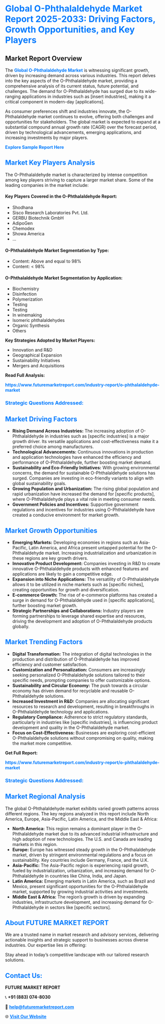 <h1 style="color: #007BFF;">Global O-Phthalaldehyde Market Report 2025-2033: Driving Factors, Growth Opportunities, and Key Players</h1>

<section id="overview">
<h2>Market Report Overview</h2>
<p>The <a href="https://www.futuremarketreport.com/industry-report/o-phthalaldehyde-market" style="color: #007BFF; text-decoration: none;"><strong>Global O-Phthalaldehyde Market</strong></a> is witnessing significant growth, driven by increasing demand across various industries. This report delves into the key aspects of the O-Phthalaldehyde market, providing a comprehensive analysis of its current status, future potential, and challenges. The demand for O-Phthalaldehyde has surged due to its wide-ranging applications in industries such as [insert industries], making it a critical component in modern-day [applications].</p>
<p>As consumer preferences shift and industries innovate, the O-Phthalaldehyde market continues to evolve, offering both challenges and opportunities for stakeholders. The global market is expected to expand at a substantial compound annual growth rate (CAGR) over the forecast period, driven by technological advancements, emerging applications, and increasing investments by major players.</p>
</section>

<section id="overview">
<p><a href="https://www.futuremarketreport.com/request-sample/reportId=97841" style="color: #007BFF; text-decoration: none;"><strong>Explore Sample Report Here</strong></a></p>
</section>

<section id="key-players">
<h2 style="color: #007BFF;">Market Key Players Analysis</h2>
<p>The O-Phthalaldehyde market is characterized by intense competition among key players striving to capture a larger market share. Some of the leading companies in the market include:</p>
<h4>Key Players Covered in the O-Phthalaldehyde Report:</h4>
<ul><li>Shodhana</li><li>Sisco Research Laboratories Pvt. Ltd.</li><li>GERBU Biotechnik GmbH</li><li>AdipoGen</li><li>Chemodex</li><li>Showa America</li><li>...</li></ul>
<h4>O-Phthalaldehyde Market Segmentation by Type:</h4>
<ul><li>Content: Above and equal to 98%</li><li>Content: &lt; 98%</li></ul>

<h4>O-Phthalaldehyde Market Segmentation by Application:</h4>
<ul><li>Biochemistry</li><li>Disinfection</li><li>Polymerization</li><li>Testing</li><li>Testing</li><li>In winemaking</li><li>Isomeric phthalaldehydes</li><li>Organic Synthesis</li><li>Others</li></ul>
<p><strong>Key Strategies Adopted by Market Players:</strong></p>
<ul>
<li>Innovation and R&D</li>
<li>Geographical Expansion</li>
<li>Sustainability Initiatives</li>
<li>Mergers and Acquisitions</li>
</ul>
</section>

<section>
<p><strong>Read Full Analysis: </strong></p><a href="https://www.futuremarketreport.com/industry-report/o-phthalaldehyde-market" style="color: #007BFF; text-decoration: none;"><strong>https://www.futuremarketreport.com/industry-report/o-phthalaldehyde-market</strong></a>
<h3 style="color: #007BFF;">Strategic Questions Addressed:</h3>
</section>

<section id="driving-factors">
<h2 style="color: #007BFF;">Market Driving Factors</h2>
<ul>
<li><strong>Rising Demand Across Industries:</strong> The increasing adoption of O-Phthalaldehyde in industries such as [specific industries] is a major growth driver. Its versatile applications and cost-effectiveness make it a preferred choice among manufacturers.</li>
<li><strong>Technological Advancements:</strong> Continuous innovations in production and application technologies have enhanced the efficiency and performance of O-Phthalaldehyde, further boosting market demand.</li>
<li><strong>Sustainability and Eco-Friendly Initiatives:</strong> With growing environmental concerns, the demand for sustainable O-Phthalaldehyde solutions has surged. Companies are investing in eco-friendly variants to align with global sustainability goals.</li>
<li><strong>Growing Population and Urbanization:</strong> The rising global population and rapid urbanization have increased the demand for [specific products], where O-Phthalaldehyde plays a vital role in meeting consumer needs.</li>
<li><strong>Government Policies and Incentives:</strong> Supportive government regulations and incentives for industries using O-Phthalaldehyde have created a conducive environment for market growth.</li>
</ul>
</section>

<section id="growth-opportunities">
<h2 style="color: #007BFF;">Market Growth Opportunities</h2>
<ul>
<li><strong>Emerging Markets:</strong> Developing economies in regions such as Asia-Pacific, Latin America, and Africa present untapped potential for the O-Phthalaldehyde market. Increasing industrialization and urbanization in these regions are key growth drivers.</li>
<li><strong>Innovative Product Development:</strong> Companies investing in R&D to create innovative O-Phthalaldehyde products with enhanced features and applications are likely to gain a competitive edge.</li>
<li><strong>Expansion into Niche Applications:</strong> The versatility of O-Phthalaldehyde allows it to be utilized in niche markets such as [specific niches], creating opportunities for growth and diversification.</li>
<li><strong>E-commerce Growth:</strong> The rise of e-commerce platforms has created a surge in demand for O-Phthalaldehyde used in [specific applications], further boosting market growth.</li>
<li><strong>Strategic Partnerships and Collaborations:</strong> Industry players are forming partnerships to leverage shared expertise and resources, driving the development and adoption of O-Phthalaldehyde products globally.</li>
</ul>
</section>

<section id="trending-factors">
<h2 style="color: #007BFF;">Market Trending Factors</h2>
<ul>
<li><strong>Digital Transformation:</strong> The integration of digital technologies in the production and distribution of O-Phthalaldehyde has improved efficiency and customer satisfaction.</li>
<li><strong>Customization and Personalization:</strong> Consumers are increasingly seeking personalized O-Phthalaldehyde solutions tailored to their specific needs, prompting companies to offer customizable options.</li>
<li><strong>Sustainability and Circular Economy:</strong> The push towards a circular economy has driven demand for recyclable and reusable O-Phthalaldehyde solutions.</li>
<li><strong>Increased Investment in R&D:</strong> Companies are allocating significant resources to research and development, resulting in breakthroughs in O-Phthalaldehyde technology and applications.</li>
<li><strong>Regulatory Compliance:</strong> Adherence to strict regulatory standards, particularly in industries like [specific industries], is influencing product development and quality in the O-Phthalaldehyde market.</li>
<li><strong>Focus on Cost-Effectiveness:</strong> Businesses are exploring cost-efficient O-Phthalaldehyde solutions without compromising on quality, making the market more competitive.</li>
</ul>
</section>

<section>
<p><strong>Get Full Report: </strong></p><a href="https://www.futuremarketreport.com/industry-report/o-phthalaldehyde-market" style="color: #007BFF; text-decoration: none;"><strong>https://www.futuremarketreport.com/industry-report/o-phthalaldehyde-market</strong></a>
<h3 style="color: #007BFF;">Strategic Questions Addressed:</h3>
</section>


<section id="regional-analysis">
<h2 style="color: #007BFF;">Market Regional Analysis</h2>
<p>The global O-Phthalaldehyde market exhibits varied growth patterns across different regions. The key regions analyzed in this report include North America, Europe, Asia-Pacific, Latin America, and the Middle East & Africa:</p>
<ul>
<li><strong>North America:</strong> This region remains a dominant player in the O-Phthalaldehyde market due to its advanced industrial infrastructure and high adoption of new technologies. The U.S. and Canada are leading markets in this region.</li>
<li><strong>Europe:</strong> Europe has witnessed steady growth in the O-Phthalaldehyde market, driven by stringent environmental regulations and a focus on sustainability. Key countries include Germany, France, and the U.K.</li>
<li><strong>Asia-Pacific:</strong> The Asia-Pacific region is experiencing rapid growth, fueled by industrialization, urbanization, and increasing demand for O-Phthalaldehyde in countries like China, India, and Japan.</li>
<li><strong>Latin America:</strong> Emerging markets in Latin America, such as Brazil and Mexico, present significant opportunities for the O-Phthalaldehyde market, supported by growing industrial activities and investments.</li>
<li><strong>Middle East & Africa:</strong> The region’s growth is driven by expanding industries, infrastructure development, and increasing demand for O-Phthalaldehyde in sectors like [specific sectors].</li>
</ul>
</section>

<footer>
<h2 style="color: #007BFF;">About FUTURE MARKET REPORT</h2>
<p>We are a trusted name in market research and advisory services, delivering actionable insights and strategic support to businesses across diverse industries. Our expertise lies in offering:</p>

<p>Stay ahead in today’s competitive landscape with our tailored research solutions.</p>

<h2 style="color: #007BFF;">Contact Us:</h2>
<p><strong>FUTURE MARKET REPORT</strong></p>
<p>📞 <strong>+91 (883) 074-8030</strong></p>
<p>📧 <strong><a href="mailto:help@futuremarketreport.com" style="color: #007BFF;">help@futuremarketreport.com</a></strong></p>
<p>🌐 <strong><a href="https://www.futuremarketreport.com/" style="color: #007BFF;">Visit Our Website</a></strong></p>
</footer>